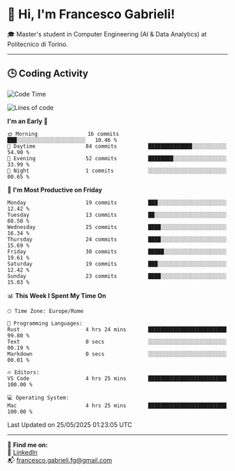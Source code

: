 # 👋 Hi, I'm Francesco Gabrieli!

🎓 Master's student in Computer Engineering (AI & Data Analytics) at Politecnico di Torino.  

---

## 🕒 Coding Activity

<!--START_SECTION:waka-->
![Code Time](http://img.shields.io/badge/Code%20Time-44%20hrs%207%20mins-blue)

![Lines of code](https://img.shields.io/badge/From%20Hello%20World%20I%27ve%20Written-50.0%20thousand%20lines%20of%20code-blue)

**I'm an Early 🐤** 

```text
🌞 Morning                16 commits          ███░░░░░░░░░░░░░░░░░░░░░░   10.46 % 
🌆 Daytime                84 commits          ██████████████░░░░░░░░░░░   54.90 % 
🌃 Evening                52 commits          ████████░░░░░░░░░░░░░░░░░   33.99 % 
🌙 Night                  1 commits           ░░░░░░░░░░░░░░░░░░░░░░░░░   00.65 % 
```
📅 **I'm Most Productive on Friday** 

```text
Monday                   19 commits          ███░░░░░░░░░░░░░░░░░░░░░░   12.42 % 
Tuesday                  13 commits          ██░░░░░░░░░░░░░░░░░░░░░░░   08.50 % 
Wednesday                25 commits          ████░░░░░░░░░░░░░░░░░░░░░   16.34 % 
Thursday                 24 commits          ████░░░░░░░░░░░░░░░░░░░░░   15.69 % 
Friday                   30 commits          █████░░░░░░░░░░░░░░░░░░░░   19.61 % 
Saturday                 19 commits          ███░░░░░░░░░░░░░░░░░░░░░░   12.42 % 
Sunday                   23 commits          ████░░░░░░░░░░░░░░░░░░░░░   15.03 % 
```


📊 **This Week I Spent My Time On** 

```text
🕑︎ Time Zone: Europe/Rome

💬 Programming Languages: 
Rust                     4 hrs 24 mins       █████████████████████████   99.80 % 
Text                     0 secs              ░░░░░░░░░░░░░░░░░░░░░░░░░   00.19 % 
Markdown                 0 secs              ░░░░░░░░░░░░░░░░░░░░░░░░░   00.01 % 

🔥 Editors: 
VS Code                  4 hrs 25 mins       █████████████████████████   100.00 % 

💻 Operating System: 
Mac                      4 hrs 25 mins       █████████████████████████   100.00 % 
```


 Last Updated on 25/05/2025 01:23:05 UTC
<!--END_SECTION:waka-->


---



🔗 **Find me on:**  
💼 [LinkedIn](https://www.linkedin.com/in/francesco-gabrieli)  
📬 francesco.gabrieli.fg@gmail.com  



